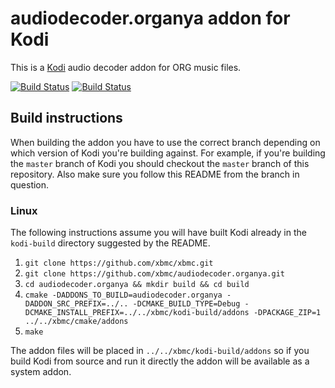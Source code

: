 # audiodecoder.organya addon for Kodi

This is a [Kodi](http://kodi.tv) audio decoder addon for ORG music files.

[![Build Status](https://travis-ci.org/xbmc/audiodecoder.organya.svg?branch=master)](https://travis-ci.org/xbmc/audiodecoder.organya)
[![Build Status](https://ci.appveyor.com/api/projects/status/github/xbmc/audiodecoder.organya?svg=true)](https://ci.appveyor.com/project/xbmc/audiodecoder-organya)

## Build instructions

When building the addon you have to use the correct branch depending on which version of Kodi you're building against. 
For example, if you're building the `master` branch of Kodi you should checkout the `master` branch of this repository. 
Also make sure you follow this README from the branch in question.

### Linux

The following instructions assume you will have built Kodi already in the `kodi-build` directory 
suggested by the README.

1. `git clone https://github.com/xbmc/xbmc.git`
2. `git clone https://github.com/xbmc/audiodecoder.organya.git`
3. `cd audiodecoder.organya && mkdir build && cd build`
4. `cmake -DADDONS_TO_BUILD=audiodecoder.organya -DADDON_SRC_PREFIX=../.. -DCMAKE_BUILD_TYPE=Debug -DCMAKE_INSTALL_PREFIX=../../xbmc/kodi-build/addons -DPACKAGE_ZIP=1 ../../xbmc/cmake/addons`
5. `make`

The addon files will be placed in `../../xbmc/kodi-build/addons` so if you build Kodi from source and run it directly 
the addon will be available as a system addon.
